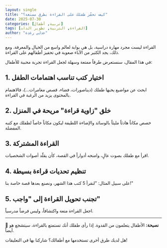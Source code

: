 ```yaml
---
layout: single
title: "كيف تحفّز طفلك على القراءة بطرق ممتعة؟"
date: 2025-07-30
categories: [تربية, أطفال]
tags: [القراءة, التربية, تطوير الذات]
author: "عدلي رغدة"
---
```


القراءة ليست مجرد مهارة دراسية، بل هي بوابة لعالم واسع من الخيال والمعرفة. ومع ذلك، يجد الكثير من الآباء صعوبة في تحفيز أطفالهم على القراءة.

في هذا المقال، سنستعرض طرقاً ممتعة وسهلة لجعل القراءة تجربة محببة للأطفال:

## 1. اختيار كتب تناسب اهتمامات الطفل
ابحث عن مواضيع يحبها طفلك (ديناصورات، فضاء، قصص مغامرات...)، فالاهتمام بالمحتوى يزيد من الرغبة في القراءة.

## 2. خلق "زاوية قراءة" مريحة في المنزل
خصص مكاناً هادئاً مليئاً بالوسائد والإضاءة اللطيفة ليكون مكاناً خاصاً لطفلك مع كتبه المفضلة.

## 3. القراءة المشتركة
اقرأ مع طفلك بصوت عالٍ، وامنحه أدواراً في القصة، كأن يقلّد أصوات الشخصيات.

## 4. تنظيم تحديات قراءة بسيطة
على سبيل المثال: "لنقرأ 5 كتب هذا الشهر، ونصنع بعدها قصة خاصة بنا!"

## 5. تجنب تحويل القراءة إلى "واجب"
اجعل القراءة متعة واكتشافاً، وليس فرضاً مدرسياً.

---

🌟 **نصيحة:** الأطفال يتعلمون من القدوة. إذا رأى طفلك أنك تستمتع بالقراءة، سيتشجع هو أيضاً.

هل لديك طرق أخرى تستخدمها مع أطفالك؟ شاركنا بها في التعليقات!
